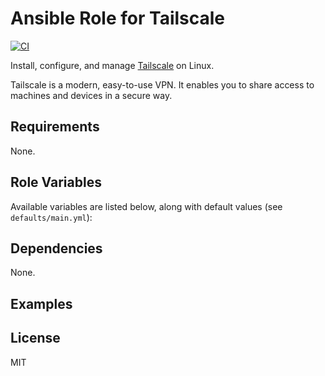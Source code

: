 # Ansible Role for Tailscale

[![CI](https://github.com/jason-riddle/ansible-role-tailscale/workflows/CI/badge.svg?event=push)](https://github.com/jason-riddle/ansible-role-tailscale/actions?query=workflow%3ACI)

Install, configure, and manage [Tailscale](https://tailscale.com/) on Linux.

Tailscale is a modern, easy-to-use VPN. It enables you to share access to machines and devices in a secure way.

## Requirements

None.

## Role Variables

Available variables are listed below, along with default values (see `defaults/main.yml`):

## Dependencies

None.

## Examples

## License

MIT

